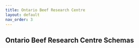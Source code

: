 ```yaml
---
title: Ontario Beef Research Centre
layout: default
nav_order: 3
---
```


## Ontario Beef Research Centre Schemas 
